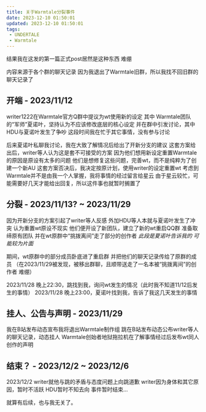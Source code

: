 ```yaml
---
title: 关于Warmtale分裂事件
date: 2023-12-10 01:50:01
updated: 2023-12-10 01:50:01
tags:
 - UNDERTALE
 - Warmtale
---
```


结果我在这发的第一篇正式post居然是这种东西
难绷

内容来源于各个群的聊天记录
因为我退出了Warmtale旧群，所以我找不回旧群的聊天记录了
## 开端 - 2023/11/12
writer1222在Warmtale官方Q群中提议为wt使用新的设定
其中 Warmtale团队的“军师”夏诺叶，坚持认为不应该修改底层的核心设定
并在群中引发讨论，其中HDU与夏诺叶发生了争吵
这段时间我在忙于其它事情，没有参与讨论

后来夏诺叶私聊我讨论，我在大致了解情况后给出了开新分支的建议
这套方案给出后，writer等人认为这是套不可接受的方案
因为他们想用新设定重置Warmtale的原因是原设有太多的问题
他们是想修复这些问题，完善wt，而不是纯粹为了创建一个新AU
这套方案否决后，我决定按原计划，使用writer的设定重置wt
考虑到Warmtale并不是由我一个人掌握，我将事情的经过留言给星云
由于星云较忙，可能需要好几天才能给出回复，所以这件事也就暂时搁置了

## 分裂 - 2023/11/13? ~ 2023/11/29
因为开新分支的方案引起了writer等人反感
外加HDU等人本就与夏诺叶发生了冲突 认为重置wt原设不现实
他们便开设了新团队，建立了新的wt重启QQ群 准备取缔原有团队
并在wt原群中“挑拨离间”走了部分的创作者 *此段是夏诺叶告诉我的 可能较为片面*

期间，wt原群中的部分成员卧底进了重启群
并把他们的聊天记录传给了原群的成员
（在2023/11/29被发现，被移出群聊，且顺带送走了一名本被“挑拨离间”的创作者 难绷）

2023/11/28 晚上22:30，跳找到我，询问wt发生的情况（此时我不知道11/12后发生的事情）
2023/11/28 晚上23:00，夏诺叶找到我，告诉了我这几天发生的事情

## 挂人、公告与声明 - 2023/11/29

我在B站发布动态宣布我将退出Warmtale制作组
跳在B站发布动态公布writer等人的聊天记录，动态挂人
Warmtale创始者地狱拖拉机在了解事情经过后发布wt同人创作的声明

## 结束？ - 2023/12/2 ~ 2023/12/6
2023/12/2 writer就他与跳的矛盾与态度问题上向跳道歉
writer因为身体和其它原因，暂时不活跃
HDU暂时不知去向
事件暂时结束...

就算有后续，也与我无关了。